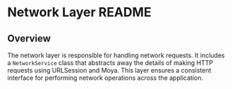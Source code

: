 # Network Layer README

## Overview

The network layer is responsible for handling network requests. It includes a `NetworkService` class that abstracts away the details of making HTTP requests using URLSession and Moya. This layer ensures a consistent interface for performing network operations across the application.

